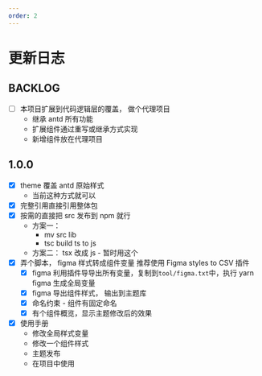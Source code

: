 ```yaml
---
order: 2
---
```


# 更新日志

## BACKLOG

- [ ] 本项目扩展到代码逻辑层的覆盖， 做个代理项目
  - 继承 antd 所有功能
  - 扩展组件通过重写或继承方式实现
  - 新增组件放在代理项目

## 1.0.0

- [x] theme 覆盖 antd 原始样式
  - 当前这种方式就可以
- [x] 完整引用直接引用整体包
- [x] 按需的直接把 src 发布到 npm 就行
  - 方案一：
    - mv src lib
    - tsc build ts to js
  - 方案二： tsx 改成 js - 暂时用这个
- [x] 弄个脚本， figma 样式转成组件变量 推荐使用 Figma styles to CSV 插件
  - [x] figma 利用插件导导出所有变量，复制到<code>tool/figma.txt</code>中，执行 yarn figma 生成全局变量
  - [x] figma 导出组件样式， 输出到主题库
  - [x] 命名约束 - 组件有固定命名
  - [x] 有个组件概览，显示主题修改后的效果
- [x] 使用手册
  - 修改全局样式变量
  - 修改一个组件样式
  - 主题发布
  - 在项目中使用
